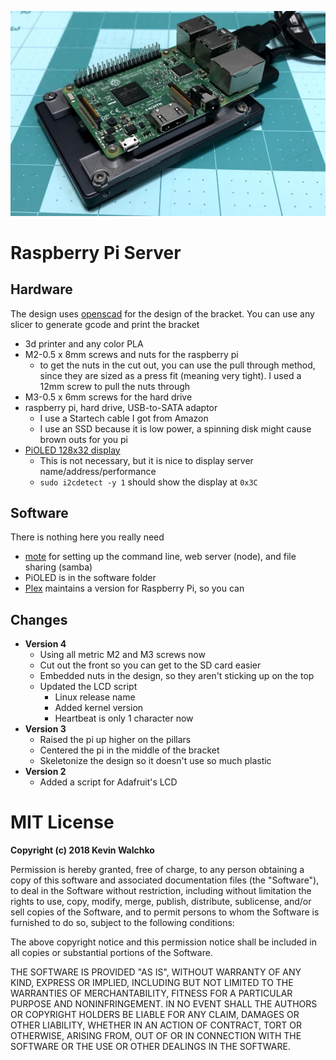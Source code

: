 ![](pics/server-3.jpg)

# Raspberry Pi Server

## Hardware

The design uses [openscad](www.openscad.org) for the design of the bracket.
You can use any slicer to generate gcode and print the bracket

- 3d printer and any color PLA
- M2-0.5 x 8mm screws and nuts for the raspberry pi
    - to get the nuts in the cut out, you can use the pull through method, since
    they are sized as a press fit (meaning very tight). I used a 12mm screw
    to pull the nuts through
- M3-0.5 x 6mm screws for the hard drive
- raspberry pi, hard drive, USB-to-SATA adaptor
    - I use a Startech cable I got from Amazon
    - I use an SSD because it is low power, a spinning disk might cause brown outs for you pi
- [PiOLED 128x32 display](https://www.adafruit.com/product/3527)
    - This is not necessary, but it is nice to display server name/address/performance
    - `sudo i2cdetect -y 1` should show the display at `0x3C`

## Software

There is nothing here you really need

- [mote](https://github.com/MomsFriendlyRobotCompany/mote) for setting up the
command line, web server (node), and file sharing (samba)
- PiOLED is in the software folder
- [Plex](https://www.plex.tv/) maintains a version for Raspberry Pi, so you can 

## Changes

- **Version 4**
    - Using all metric M2 and M3 screws now
    - Cut out the front so you can get to the SD card easier
    - Embedded nuts in the design, so they aren't sticking up on the top
    - Updated the LCD script
        - Linux release name
        - Added kernel version
        - Heartbeat is only 1 character now
- **Version 3**
    - Raised the pi up higher on the pillars
    - Centered the pi in the middle of the bracket
    - Skeletonize the design so it doesn't use so much plastic
- **Version 2**
    - Added a script for Adafruit's LCD


# MIT License

**Copyright (c) 2018 Kevin Walchko**

Permission is hereby granted, free of charge, to any person obtaining a copy
of this software and associated documentation files (the "Software"), to deal
in the Software without restriction, including without limitation the rights
to use, copy, modify, merge, publish, distribute, sublicense, and/or sell
copies of the Software, and to permit persons to whom the Software is
furnished to do so, subject to the following conditions:

The above copyright notice and this permission notice shall be included in all
copies or substantial portions of the Software.

THE SOFTWARE IS PROVIDED "AS IS", WITHOUT WARRANTY OF ANY KIND, EXPRESS OR
IMPLIED, INCLUDING BUT NOT LIMITED TO THE WARRANTIES OF MERCHANTABILITY,
FITNESS FOR A PARTICULAR PURPOSE AND NONINFRINGEMENT. IN NO EVENT SHALL THE
AUTHORS OR COPYRIGHT HOLDERS BE LIABLE FOR ANY CLAIM, DAMAGES OR OTHER
LIABILITY, WHETHER IN AN ACTION OF CONTRACT, TORT OR OTHERWISE, ARISING FROM,
OUT OF OR IN CONNECTION WITH THE SOFTWARE OR THE USE OR OTHER DEALINGS IN THE
SOFTWARE.
